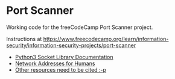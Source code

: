 # Port Scanner

Working code for the freeCodeCamp Port Scanner project.

Instructions at https://www.freecodecamp.org/learn/information-security/information-security-projects/port-scanner


* [Python3 Socket Library Documentation][def]
* [Network Addresses for Humans][def1]
* [Other resources need to be cited :-p][def2]

[def]: https://docs.python.org/3/library/socket.html#other-functions
[def1]: https://youtu.be/bxdoMdwbZ7s
[def2]: not-a-real-thing
